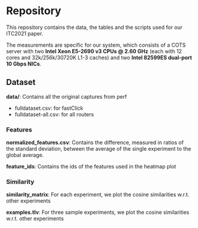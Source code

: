 # Repository

This repository contains the data, the tables and the scripts used for our ITC2021 paper.

The measurements are specific for our system, which consists of a COTS server with two **Intel Xeon E5-2690 v3 CPUs @ 2.60 GHz** (each with 12 cores and 32k/256k/30720K L1-3 caches) and two **Intel 82599ES dual-port 10 Gbps NICs**.


## Dataset
**data/**: Contains all the original captures from perf

- fulldataset.csv: for fastClick
- fulldataset-all.csv: for all routers

### Features
**normalized_features.csv**: Contains the difference, measured in ratios of the standard deviation, between the average of the single experiment to the global average.

**feature_ids**: Contains the ids of the features used in the heatmap plot


### Similarity
**similarity_matrix**: For each experiment, we plot the cosine similarities w.r.t. other experiments

**examples.tlv**: For three sample experiments, we plot the cosine similarities w.r.t. other experiments

